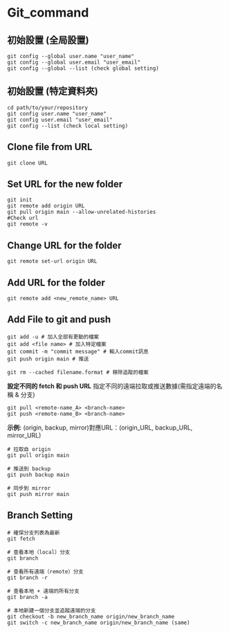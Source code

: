 # Git_command

## **初始設置 (全局設置)**
```
git config --global user.name "user_name"
git config --global user.email "user_email"
git config --global --list (check global setting)
```

## **初始設置 (特定資料夾)**
```
cd path/to/your/repository
git config user.name "user_name"
git config user.email "user_email"
git config --list (check local setting)
```

## **Clone file from URL**
`git clone URL`

## **Set URL for the new folder**
```
git init
git remote add origin URL
git pull origin main --allow-unrelated-histories
#Check url
git remote -v
```

## **Change URL for the folder**
`git remote set-url origin URL`

## **Add URL for the folder**
`git remote add <new_remote_name> URL`

## **Add File to git and push**
```
git add -u # 加入全部有更動的檔案
git add <file name> # 加入特定檔案
git commit -m "commit message" # 輸入commit訊息
git push origin main # 推送

git rm --cached filename.format # 移除追蹤的檔案
```

**設定不同的 fetch 和 push URL**
指定不同的遠端拉取或推送數據(需指定遠端的名稱 & 分支)<br>
```
git pull <remote-name_A> <branch-name>
git push <remote-name_B> <branch-name>
```

**示例:**
(origin, backup, mirror)對應URL：(origin_URL, backup_URL, mirror_URL)

```
# 拉取自 origin
git pull origin main

# 推送到 backup
git push backup main

# 同步到 mirror
git push mirror main
```


## **Branch Setting**
```
# 確保分支列表為最新
git fetch

# 查看本地（local）分支
git branch

# 查看所有遠端（remote）分支
git branch -r

# 查看本地 + 遠端的所有分支
git branch -a

# 本地新建一個分支並追蹤遠端的分支
git checkout -b new_branch_name origin/new_branch_name
git switch -c new_branch_name origin/new_branch_name (same)


```
